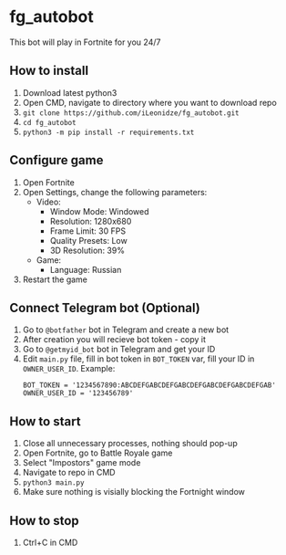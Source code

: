 # fg_autobot
This bot will play in Fortnite for you 24/7

## How to install
1. Download latest python3
1. Open CMD, navigate to directory where you want to download repo
1. `git clone https://github.com/iLeonidze/fg_autobot.git`
1. `cd fg_autobot`
1. `python3 -m pip install -r requirements.txt`

## Configure game
1. Open Fortnite
1. Open Settings, change the following parameters:
   * Video:
      * Window Mode: Windowed
      * Resolution: 1280x680
      * Frame Limit: 30 FPS
      * Quality Presets: Low
      * 3D Resolution: 39%
   * Game:
      * Language: Russian
1. Restart the game

## Connect Telegram bot (Optional)
1. Go to `@botfather` bot in Telegram and create a new bot
1. After creation you will recieve bot token - copy it
1. Go to `@getmyid_bot` bot in Telegram and get your ID
1. Edit `main.py` file, fill in bot token in `BOT_TOKEN` var, fill your ID in `OWNER_USER_ID`. Example:
   ```
   BOT_TOKEN = '1234567890:ABCDEFGABCDEFGABCDEFGABCDEFGABCDEFGAB'
   OWNER_USER_ID = '123456789'
   ```

## How to start
1. Close all unnecessary processes, nothing should pop-up
1. Open Fortnite, go to Battle Royale game
1. Select "Impostors" game mode
1. Navigate to repo in CMD
1. `python3 main.py`
1. Make sure nothing is visially blocking the Fortnight window

## How to stop
1. Ctrl+C in CMD
